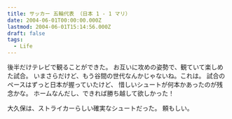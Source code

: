 ```yaml
---
title: サッカー 五輪代表 （日本 1 - 1 マリ）
date: 2004-06-01T00:00:00.000Z
lastmod: 2004-06-01T15:14:56.000Z
draft: false
tags:
  - Life
---
```


後半だけテレビで観ることができた。 お互いに攻めの姿勢で、観ていて楽しめた試合。 いまさらだけど、もう谷間の世代なんかじゃないね。これは。 試合のペースはずっと日本が握っていたけど、 惜しいシュートが何本かあったのが残念かな。 ホームなんだし、できれば勝ち越して欲しかった！

大久保は、ストライカーらしい確実なシュートだった。 頼もしい。
